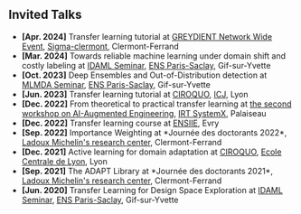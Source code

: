 ## Invited Talks

<ul>
<li><strong>[Apr. 2024]</strong> Transfer learning tutorial at <a href="https://www.greydient.eu/">GREYDIENT Network Wide Event</a>, <a href="https://www.sigma-clermont.fr/en">Sigma-clermont</a>, Clermont-Ferrand</li>
<li><strong>[Mar. 2024]</strong> Towards reliable machine learning under domain shift and costly labeling at <a href="https://centreborelli.ens-paris-saclay.fr/en/chaire-idaml">IDAML Seminar</a>, <a href="https://ens-paris-saclay.fr/en">ENS Paris-Saclay</a>, Gif-sur-Yvette</li>
<li><strong>[Oct. 2023]</strong> Deep Ensembles and Out-of-Distribution detection at <a href="https://centreborelli.ens-paris-saclay.fr/fr/SMLMDA">MLMDA Seminar</a>, <a href="https://ens-paris-saclay.fr/en">ENS Paris-Saclay</a>, Gif-sur-Yvette</li>
<li><strong>[Jun. 2023]</strong> Transfer learning tutorial at <a href="https://ciroquo.ec-lyon.fr/evenements.html">CIROQUO</a>, <a href="https://math.univ-lyon1.fr/icj/">ICJ</a>, Lyon</li>
<li><strong>[Dec. 2022]</strong> From theoretical to practical transfer learning at <a href="https://www.irt-systemx.fr/en/evenements/second-workshop-on-simulation-and-machine-learning-hybrid-modeling/">the second workshop on AI-Augmented Engineering</a>, <a href="https://www.irt-systemx.fr/">IRT SystemX</a>, Palaiseau</li>
<li><strong>[Dec. 2022]</strong> Transfer learning course at <a href="https://www.ensiie.fr/">ENSIIE</a>, Evry</li>
<li><strong>[Sep. 2022]</strong> Importance Weighting at *Journée des doctorants 2022*, <a href="https://recrutement.michelin.fr/en/recruitment-sites/ladoux-clermont-ferrand">Ladoux Michelin's research center</a>, Clermont-Ferrand</li>
<li><strong>[Dec. 2021]</strong> Active learning for domain adaptation at <a href="https://ciroquo.ec-lyon.fr/programme_journees/programme_2021_06_01_Vsite.pdf">CIROQUO</a>, <a href="https://www.ec-lyon.fr/en">Ecole Centrale de Lyon</a>, Lyon</li>
<li><strong>[Sep. 2021]</strong> The ADAPT Library at *Journée des doctorants 2021*, <a href="https://recrutement.michelin.fr/en/recruitment-sites/ladoux-clermont-ferrand">Ladoux Michelin's research center</a>, Clermont-Ferrand</li>
<li><strong>[Jun. 2020]</strong> Transfer Learning for Design Space Exploration at <a href="https://centreborelli.ens-paris-saclay.fr/en/chaire-idaml">IDAML Seminar</a>, <a href="https://ens-paris-saclay.fr/en">ENS Paris-Saclay</a>, Gif-sur-Yvette</li>

</ul>